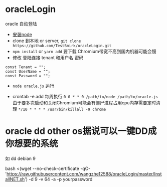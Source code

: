 # oracleLogin
oracle 自动登陆


* [安装node](https://nodejs.org/zh-cn/download/package-manager/)
* clone 到本地 or server, `git clone https://github.com/TestSmirk/oracleLogin.git`
* `npm install` or `yarn add` 要下载 Chromium带宽不高到国内机器可能会慢
* 修改 登陆连接 tenant 和用户名 密码 
```
const Tenant = ""; 
const UserName = "";
const Password = "";
```
* `node oracle.js` 运行

* crontab -e  add 每周执行 `0 0 * * 0 /path/to/node /path/to/oracle.js` 由于要多次启动和关闭Chromium可能会有僵尸进程占用cpu内存需要定时清理 `*/10 * * * * /usr/bin/killall -9 chrome`

# oracle dd other os据说可以一键DD成你想要的系统

如 dd debian 9


bash <(wget --no-check-certificate -qO- 'https://raw.githubusercontent.com/wangzhe12588/oracleLogin/master/InstallNET.sh') -d 9 -v 64 -a -p yourpassword

